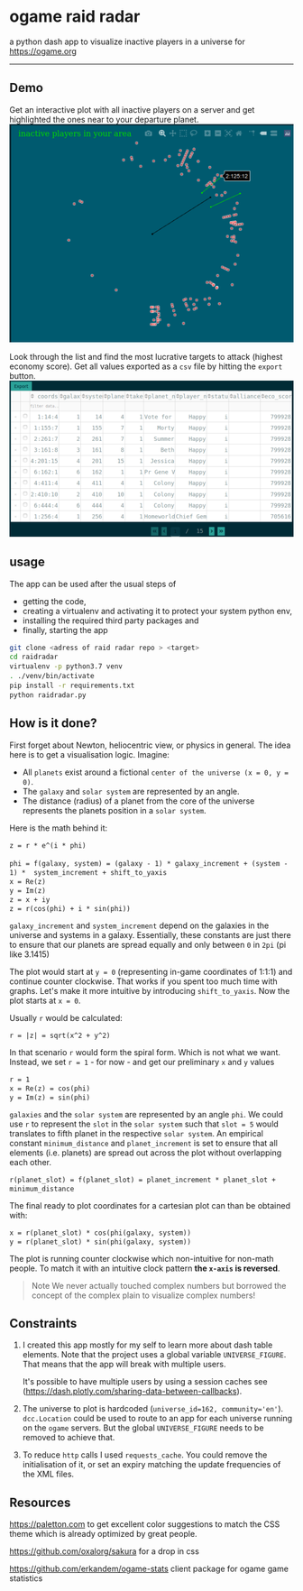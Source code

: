# ogame raid radar

a python dash app to visualize inactive players in a universe for https://ogame.org  

---

## Demo
 Get an interactive plot with all inactive players on a server and get highlighted the ones
 near to your departure planet.
![all inactive players visualized](static/styledsample.png)

Look through the list and find the most lucrative targets to attack (highest economy score). 
Get all values exported as a `csv` file by hitting the `export` button.
![all inactive players in a table](static/sample_table.png)


## usage
The app can be used after the  usual steps of 
 - getting the code, 
 - creating a virtualenv and activating it to protect your system python env,
 - installing the required third party packages and
 - finally, starting the app

```bash
git clone <adress of raid radar repo > <target>
cd raidradar
virtualenv -p python3.7 venv
. ./venv/bin/activate
pip install -r requirements.txt 
python raidradar.py
```

## How is it done?
First forget about Newton, heliocentric view, or physics in general. The idea here is to get a visualisation logic.
Imagine:
 - All `planets` exist around a fictional `center of the universe (x = 0, y = 0)`.
 - The `galaxy` and `solar system` are represented by an angle.
 - The distance (radius) of a planet from the core of the universe represents the planets position in a `solar system`.
 

Here is the math behind it:
```
z = r * e^(i * phi)

phi = f(galaxy, system) = (galaxy - 1) * galaxy_increment + (system - 1) *  system_increment + shift_to_yaxis
x = Re(z)
y = Im(z)
z = x + iy
z = r(cos(phi) + i * sin(phi))
```
`galaxy_increment` and `system_increment` depend on the galaxies in the universe and systems in a galaxy.
Essentially, these constants are just there to ensure that our planets are spread equally and only between `0` in `2pi` (pi like 3.1415)

The plot would start at `y = 0` (representing in-game coordinates of 1:1:1) and continue counter clockwise. 
That works if you spent too much time with graphs. Let's make it more intuitive  by introducing `shift_to_yaxis`.
Now the plot starts at `x = 0`.

Usually `r` would be calculated:

```
r = |z| = sqrt(x^2 + y^2)
```
In that scenario `r` would form the spiral form. Which is not what we want.
Instead, we set `r = 1` - for now - and get our preliminary `x` and `y` values
```
r = 1 
x = Re(z) = cos(phi)
y = Im(z) = sin(phi)
```

`galaxies` and the `solar system` are represented by an angle `phi`.
We could use `r` to represent the `slot` in the `solar system` such that
`slot = 5` would translates to fifth planet in the respective `solar system`.
An empirical constant `minimum_distance` and `planet_increment` is set to ensure 
that all elements (i.e. planets) are spread out across the plot without overlapping each other.

```
r(planet_slot) = f(planet_slot) = planet_increment * planet_slot + minimum_distance
```

The final ready to plot coordinates for a cartesian plot can than be obtained with:

```
x = r(planet_slot) * cos(phi(galaxy, system))
y = r(planet_slot) * sin(phi(galaxy, system))
```

The plot is running counter clockwise which non-intuitive for non-math people.
To match it with an intuitive clock pattern **the `x-axis` is reversed**.


> Note We never actually touched complex numbers but borrowed the concept of 
> the complex plain to visualize complex numbers!

## Constraints

1. I created this app mostly for my self to learn more about dash table elements.
   Note that the project uses a global variable `UNIVERSE_FIGURE`. That means that the app will break 
   with multiple users.
   
   It's possible to have multiple users by using a session caches see (https://dash.plotly.com/sharing-data-between-callbacks).

2. The universe to plot is hardcoded (`universe_id=162, community='en'`). `dcc.Location` could be used to route 
   to an app for each universe running on the `ogame` servers. But the global `UNIVERSE_FIGURE` needs to be removed
   to achieve that. 

3. To reduce `http` calls I used `requests_cache`. You could remove the initialisation of it, 
   or set an expiry matching the update frequencies of the XML files.


## Resources

https://paletton.com to get excellent color suggestions to match the CSS theme which is already optimized by great people.

https://github.com/oxalorg/sakura for a drop in css

https://github.com/erkandem/ogame-stats client package for ogame game statistics
